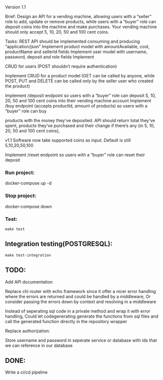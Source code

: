 Version 1.1

Brief:
Design an API for a vending machine, allowing users with a “seller” role to add, update or remove products, while users
with a “buyer” role can deposit coins into the machine and make purchases. Your vending machine should only accept 5,
10, 20, 50 and 100 cent coins.

Tasks:
REST API should be implemented consuming and producing “application/json” Implement product model with amountAvailable,
cost, productName and sellerId fields Implement user model with username, password, deposit and role fields Implement

CRUD for users (POST shouldn’t require authentication)

Implement CRUD for a product model (GET can be called by anyone, while POST, PUT and DELETE can be called only by the
seller user who created the product)

Implement /deposit endpoint so users with a “buyer” role can deposit 5, 10, 20, 50 and 100 cent coins into their vending
machine account Implement /buy endpoint (accepts productId, amount of products) so users with a “buyer” role can buy

products with the money they’ve deposited. API should return total they’ve spent, products they’ve purchased and their
change if there’s any (in 5, 10, 20, 50 and 100 cent coins),

v1.1 Software now take supported coins as input. Default is still 5,10,20,50,100

Implement /reset endpoint so users with a “buyer” role can reset their deposit

### Run project:

docker-compose up -d

### Stop project:

docker-compose down

### Test:

```make test```

## Integration testing(POSTGRESQL):

```make test-integration```

## TODO:

Add API documentation

Replace chi router with echo framework since it offer a nicer error handling where the errors are returned and could be
handled by a middleware, Or consider passing the errors down by context and resolving in a middleware


Instead of seperating sql code in a private method and wrap it with error handling, 
Could let codegenerating generate the functions from sql files and call the generated function directly in the repository wrapper 


Replace authorization:

Store username and password in seperate service or database with ids that we can reference in our database 

## DONE:

Write a ci/cd pipeline   
